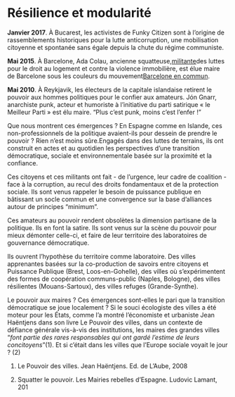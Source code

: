 # Résilience et modularité



**Janvier 2017**. À Bucarest, les activistes de Funky Citizen sont à l’origine de rassemblements historiques pour la lutte anticorruption, une mobilisation citoyenne et spontanée sans égale depuis la chute du régime communiste.

**Mai 2015**. À Barcelone, Ada Colau, ancienne squatteuse,[militante](https://fr.wikipedia.org/wiki/Militantisme)des luttes pour le droit au logement et contre la violence immobilière, est élue maire de Barcelone sous les couleurs du mouvement[Barcelone en commun](https://fr.wikipedia.org/wiki/Barcelone_en_commun).

**Mai 2010**. À Reykjavik, les électeurs de la capitale islandaise retirent le pouvoir aux hommes politiques pour le confier aux amateurs. Jón Gnarr, anarchiste punk, acteur et humoriste à l’initiative du parti satirique « le Meilleur Parti » est élu maire. “Plus c’est punk, moins c’est l’enfer !”

Que nous montrent ces émergences ? En Espagne comme en Islande, ces non-professionnels de la politique avaient-ils pour dessein de prendre le pouvoir ? Rien n’est moins sûre.Engagés dans des luttes de terrains, ils ont construit en actes et au quotidien les perspectives d’une transition démocratique, sociale et environnementale basée sur la proximité et la confiance.

Ces citoyens et ces militants ont fait - de l’urgence, leur cadre de coalition - face à la corruption, au recul des droits fondamentaux et de la protection sociale. Ils sont venus rappeler le besoin de puissance publique en bâtissant un socle commun et une convergence sur la base d’alliances autour de principes “minimum”.

Ces amateurs au pouvoir rendent obsolètes la dimension partisane de la politique. Ils en font la satire. Ils sont venus sur la scène du pouvoir pour mieux démonter celle-ci, et faire de leur territoire des laboratoires de gouvernance démocratique.

Ils ouvrent l’hypothèse du territoire comme laboratoire. Des villes apprenantes basées sur la co-production de savoirs entre citoyens et Puissance Publique \(Brest, Loos-en-Gohelle\), des villes où s’expérimentent des formes de coopération communs-public \(Naples, Bologne\), des villes résilientes \(Mouans-Sartoux\), des villes refuges \(Grande-Synthe\).

Le pouvoir aux maires ? Ces émergences sont-elles le pari que la transition démocratique se joue localement ? Si le souci écologiste des villes a été moteur pour les États, comme l’a montré l’économiste et urbaniste Jean Haëntjens dans son livre Le Pouvoir des villes, dans un contexte de défiance générale vis-à-vis des institutions, les maires des grandes villes “_font partie des rares responsables qui ont gardé l’estime de leurs concitoyens_”\(1\). Et si c’était dans les villes que l’Europe sociale voyait le jour ? \(2\)

1. Le Pouvoir des villes. Jean Haëntjens. Ed. de L’Aube, 2008

2. Squatter le pouvoir. Les Mairies rebelles d’Espagne. Ludovic Lamant, 201

